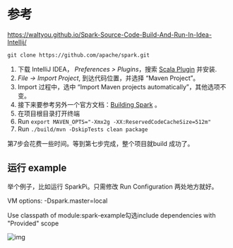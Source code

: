 # 参考

https://waltyou.github.io/Spark-Source-Code-Build-And-Run-In-Idea-Intellij/

```shell
git clone https://github.com/apache/spark.git
```

1. 下载 IntelliJ IDEA， *Preferences > Plugins*，搜索 [Scala Plugin](https://www.jetbrains.com/help/idea/discover-intellij-idea-for-scala.html) 并安装.
2. *File -> Import Project*, 到达代码位置，并选择 “Maven Project”。
3.  Import 过程中，选中 “Import Maven projects automatically”，其他选项不变。
4. 接下来要参考另外一个官方文档：[Building Spark](https://spark.apache.org/docs/latest/building-spark.html#apache-maven) 。
5. 在项目根目录打开终端
6. Run `export MAVEN_OPTS="-Xmx2g -XX:ReservedCodeCacheSize=512m"`
7. Run `./build/mvn -DskipTests clean package`

第7步会花费一些时间。等到第七步完成，整个项目就build 成功了。

## 运行 example

举个例子，比如运行 SparkPi。只需修改 Run Configuration 两处地方就好。 

VM options:  -Dspark.master=local

Use classpath of module:spark-example勾选include dependencies with "Provided" scope

![img](https://piggo-picture.oss-cn-hangzhou.aliyuncs.com/spark-debug-in-idea-3.png)